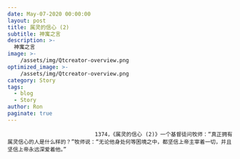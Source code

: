 ```yaml
---
date: May-07-2020 00:00:00
layout: post
title: 属灵的信心 (2)
subtitle: 神寓之言
description: >-
  神寓之言
image: >-
    /assets/img/Qtcreator-overview.png
optimized_image: >-
    /assets/img/Qtcreator-overview.png
category: Story
tags:
  - blog
  - Story
author: Ron
paginate: true
---
```


							　　1374，《属灵的信心 (2)》一个基督徒问牧师：“真正拥有属灵信心的人是什么样的？”牧师说：“无论他身处何等困境之中，都坚信上帝主宰着一切，并且坚信上帝永远深爱着他。”
							
							
						